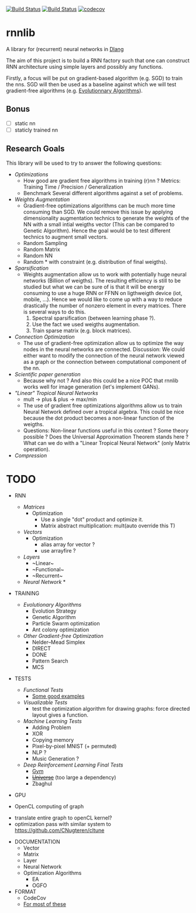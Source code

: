 [![Build Status](https://travis-ci.org/desmonty/rnnlib.svg?branch=master)](https://travis-ci.org/desmonty/rnnlib)
[![Build Status](https://ci.appveyor.com/api/projects/status/github/desmonty/rnnlib?svg=true)](https://ci.appveyor.com/api/projects/status/github/desmonty/rnnlib)
[![codecov](https://codecov.io/gh/desmonty/rnnlib/branch/master/graph/badge.svg)](https://codecov.io/gh/desmonty/rnnlib)

# rnnlib
A library for (recurrent) neural networks in [Dlang](https://dlang.org/)

The aim of this project is to build a RNN factory such that one can construct
RNN architecture using simple layers and possibly any functions.

Firstly, a focus will be put on gradient-based algorithm (e.g. SGD) to train the nns.
SGD will then be used as a baseline against which we will test gradient-free algorithms (e.g. [Evolutionnary Algorithms](https://en.wikipedia.org/wiki/Evolutionary_algorithm)).

## Bonus
- [ ] static nn
- [ ] staticly trained nn

## Research Goals
This library will be used to try to answer the following questions:

* _Optimizations_
  * How good are gradient free algorithms in training (r)nn ? Metrics: Training Time / Precision / Generalization
  * Benchmark Several different algorithms against a set of problems.
* _Weights Augmentation_
  * Gradient-free optimizations algorithms can be much more time consuming than SGD. We could remove this issue by applying dimensionality augmentation technics to generate the weights of the NN with a small intial weigths vector (This can be compared to Genetic Algorithm). Hence the goal would be to test different technics to augment small vectors.
  * Random Sampling
  * Random Matrix
  * Random NN
  * Random * with constraint (e.g. distribution of final weigths).
* _Sparsification_
  * Weights augmentation allow us to work with potentially huge neural networks (Billion of weigths). The resulting efficiency is still to be studied but what we can be sure of is that it will be energy consuming to use a huge RNN or FFNN on ligthweigth device (iot, mobile, ...). Hence we would like to come up with a way to reduce drastically the number of nonzero element in every matrices. There is several ways to do this.
    1) Spectral sparsification (between learning phase ?).
    2) Use the fact we used weigths augmentation.
    3) Train sparse matrix (e.g. block matrices).
* _Connection Optimization_
  * The use of gradient-free optimization allow us to optimize the way nodes in the neural networks are connected. Discussion: We could either want to modify the connection of the neural network viewed as a graph or the connection between computational component of the nn.  
* _Scientific paper generation_
  * Because why not ? And also this could be a nice POC that rnnlib works well for image generation (let's implement GANs).
* _"Linear" Tropical Neural Networks_
  * mult -> plus & plus -> max/min
  * The use of gradient free optimizations algorithms allow us to train Neural Network defined over a tropical algebra. This could be nice because the dot product becomes a non-linear function of the weigths.
  * Questions: Non-linear functions useful in this context ? Some theory possible ? Does the Universal Approximation Theorem stands here ? What can we do with a "Linear Tropical Neural Network" (only Matrix operation). 
* _Compression_


# TODO
* RNN
  * _Matrices_
    * Optimization
      * Use a single "dot" product and optimize it.
      * Matrix abstract multiplication: mult(auto override this T)
  * _Vectors_
    * Optimization
      * alias array for vector ?
      * use arrayfire ? 
  * _Layers_
    * ~Linear~
    * ~Functional~
    * ~Recurrent~
  * _Neural Network_
    * 
* TRAINING
  * _Evolutionary Algorithms_
    * Evolution Strategy
    * Genetic Algorithm
    * Particle Swarm optimization
    * Ant colony optimization
  * _Other Gradient-free Optimization_
    * Nelder–Mead Simplex
    * DIRECT
    * DONE
    * Pattern Search
    * MCS
* TESTS
  * _Functional Tests_
    * [Some good examples](https://en.wikipedia.org/wiki/Test_functions_for_optimization)
  * _Visualizable Tests_
    * test the optimization algorithm for drawing graphs: force directed layout gives a function.
  * _Machine Learning Tests_
    * Adding Problem
    * XOR
    * Copying memory
    * Pixel-by-pixel MNIST (+ permuted)
    * NLP ?
    * Music Generation ?
  * _Deep Reinforcement Learning Final Tests_
    * [Gym](https://gym.openai.com/)
    * ~~[Universe](https://github.com/openai/universe)~~ (too large a dependency)
    * Zbaghul
    
* GPU
 * OpenCL computing of graph
  - translate entire graph to openCL kernel?
  - optimization pass with similar system to https://github.com/CNugteren/cltune

* DOCUMENTATION
  * Vector
  * Matrix
  * Layer
  * Neural Network
  * Optimization Algorithms
    * EA
    * OGFO
* FORMAT
  * CodeCov
  * [For most of these](https://github.com/libmir/mir-algorithm)

